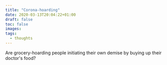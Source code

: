 ```yaml
---
title: "Corona-hoarding"
date: 2020-03-13T20:04:22+01:00
draft: false
toc: false
images:
tags:
  - thoughts
---
```


Are grocery-hoarding people initiating their own demise by buying up their doctor's food?